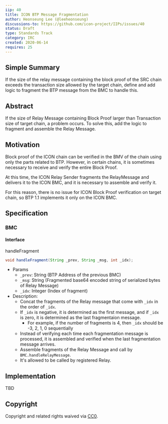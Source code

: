 ```yaml
---
iip: 40
title: ICON BTP Message Fragmentation
author: Heonseung Lee (@leeheonseung)
discussions-to: https://github.com/icon-project/IIPs/issues/40
status: Draft
type: Standards Track
category: IRC
created: 2020-06-14
requires: 25
---
```


## Simple Summary
If the size of the relay message containing the block proof of the SRC chain exceeds the transaction size allowed by the target chain, define and add logic to fragment the BTP message from the BMC to handle this.

## Abstract
If the size of Relay Message containing Block Proof larger than Transaction size of target chain, a problem occurs. To solve this, add the logic to fragment and assemble the Relay Message.

## Motivation
Block proof of the ICON chain can be verified in the BMV of the chain using only the parts related to BTP.
However, in certain chains, it is sometimes necessary to receive and verify the entire Block Proof.

At this time, the ICON Relay Sender fragments the RelayMessage and delivers it to the ICON BMC,
and it is necessary to assemble and verify it.

For this reason, there is no issue for ICON Block Proof verification on target chain,
so BTP 1.1 implements it only on the ICON BMC.

## Specification

### BMC

#### Interface

handleFragment

```java
void handleFragment(String _prev, String _msg, int _idx);
```

- Params
  - `_prev`: String (BTP Address of the previous BMC)
  - `_msg`: String (Fragmented base64 encoded string of serialized bytes of Relay Message)
  - `_idx`: Integer (Index of fragment)
- Description:
  - Concat the fragments of the Relay message that come with `_idx` in the order of `_idx`.
  - If `_idx` is negative, it is determined as the first message,
    and if `_idx` is zero, it is determined as the last fragmentaion message.
    - For example, if the number of fragments is 4, then `_idx` should be -3, 2, 1, 0 sequentially
  - Instead of verifying each time each fragmentation message is processed,
    it is assembled and verified when the last fragmentation message arrives.
  - Assemble fragments of the Relay Message and call by `BMC.handleRelayMessage`.
  - It's allowed to be called by registered Relay.

## Implementation

TBD

## Copyright
Copyright and related rights waived via [CC0](https://creativecommons.org/publicdomain/zero/1.0/).
